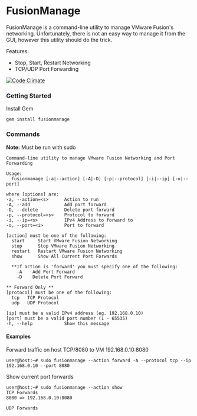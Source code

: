 FusionManage
============

FusionManage is a command-line utility to manage VMware Fusion's networking. Unfortunately, there is not an easy way to manage it from the GUI, however this utility should do the trick.

Features:
* Stop, Start, Restart Networking
* TCP/UDP Port Forwarding

[![Code Climate](https://codeclimate.com/github/yzguy/fusionmanage/badges/gpa.svg)](https://codeclimate.com/github/yzguy/fusionmanage)

### Getting Started

Install Gem

`gem install fusionmanage`

### Commands

**Note:** Must be run with sudo

```
Command-line utility to manage VMware Fusion Networking and Port Forwarding

Usage:
  fusionmanage [-a|--action] [-A|-D] [-p|--protocol] [-i|--ip] [-o|--port]

where [options] are:
-a, --action=<s>      Action to run
-A, --add             Add port forward
-D, --delete          Delete port forward
-p, --protocol=<s>    Protocol to forward
-i, --ip=<s>          IPv4 Address to forward to
-o, --port=<i>        Port to forward

[action] must be one of the following:
  start     Start VMware Fusion Networking
  stop      Stop VMware Fusion Networking
  restart   Restart VMware Fusion Networking
  show      Show All Current Port Forwards

  **If action is 'forward' you must specify one of the following:
    -A    Add Port Forward
    -D    Delete Port Forward

** Forward Only **
[protocol] must be one of the following:
  tcp   TCP Protocol
  udp   UDP Protocol

[ip] must be a valid IPv4 address (eg. 192.168.0.10)
[port] must be a valid port number (1 - 65535)
-h, --help            Show this message
```

#### Examples

Forward traffic on host TCP/8080 to VM 192.168.0.10:8080

```
user@host:~# sudo fusionmanage --action forward -A --protocol tcp --ip 192.168.0.10 --port 8080
```


Show current port forwards

```
user@host:~# sudo fusionmanage --action show
TCP Forwards
8080 => 192.168.0.10:8080

UDP Forwards
```
